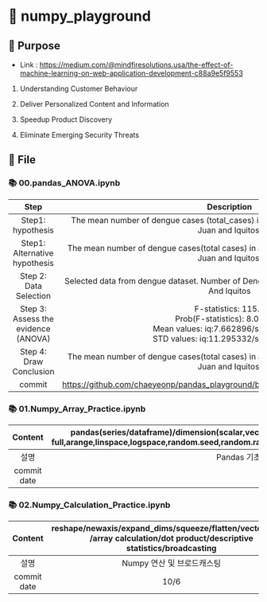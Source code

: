 # 📝 numpy_playground

## 🔔 Purpose

  - Link : https://medium.com/@mindfiresolutions.usa/the-effect-of-machine-learning-on-web-application-development-c88a9e5f9553
  
  1. Understanding Customer Behaviour
  
  2. Deliver Personalized Content and Information
  
  3. Speedup Product Discovery
  
  4. Eliminate Emerging Security Threats

## 🔗 File

### 📚 00.pandas_ANOVA.ipynb

|Step|Description|
| :-----: | :-: |
| Step1: hypothesis|The mean number of dengue cases (total_cases) in a week is equal for the cities San Juan and Iquitos. | 
| Step1: Alternative hypothesis|The mean number of dengue cases(total cases) in a week is different for the cities San Juan and Iquitos.| 
| Step 2: Data Selection|Selected data from dengue dataset. Number of Dengue Cases in each week in San Juan And Iquitos| 
|Step 3: Assess the evidence (ANOVA)|F-statistics: 115.0<br>Prob(F-statistics): 8.08e-26<br>Mean values: iq:7.662896/sj:34.185027<br>STD values: iq:11.295332/sj:51.408689|
|Step 4: Draw Conclusion|The mean number of dengue cases(total cases) in a week is different for the cities San Juan and Iquitos.| 
| commit|https://github.com/chaeyeonp/pandas_playground/blob/master/00.pandas_ANOVA.ipynb| 

### 📚 01.Numpy_Array_Practice.ipynb


|Content|pandas(series/dataframe)/dimension(scalar,vector,matrix,tensor)/terms(axis,rank,shape,size)/ndarray(zeros,ones,<br>full,arange,linspace,logspace,random.seed,random.rand,random.normal,random.randint)/order(shuffle,permutation)/reshape| 
| :-----: | :-: |
| 설명|Pandas 기초 학습 및 Numpy 데이터 구조 학습| 
| commit date|10/5| 


### 📚 02.Numpy_Calculation_Practice.ipynb

|Content|reshape/newaxis/expand_dims/squeeze/flatten/vectorization<br>/array calculation/dot product/descriptive statistics/broadcasting| 
| :-----: | :-: |
| 설명|Numpy 연산 및 브로드캐스팅| 
| commit date|10/6| 




